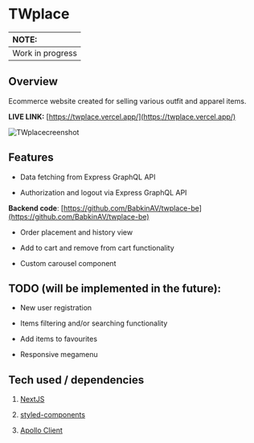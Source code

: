 # TWplace

| NOTE: |
| :--- |
| Work in progress |

## Overview
Ecommerce website created for selling various outfit and apparel items.

**LIVE LINK:** [https://twplace.vercel.app/](https://twplace.vercel.app/)

![TWplacecreenshot](https://github-production-user-asset-6210df.s3.amazonaws.com/47148325/255890297-c68d4f95-e1bb-4cec-9b52-e6f0268ef937.png)

## Features

- Data fetching from Express GraphQL API

- Authorization and logout via Express GraphQL API

**Backend code**: [https://github.com/BabkinAV/twplace-be](https://github.com/BabkinAV/twplace-be)

- Order placement and history view

- Add to cart and remove from cart functionality

- Custom carousel component

## TODO (will be implemented in the future):

- New user registration

- Items filtering and/or searching functionality

- Add items to favourites 

- Responsive megamenu

## Tech used / dependencies

1. [NextJS](https://nextjs.org/)

2. [styled-components](https://styled-components.com/)

3. [Apollo Client](https://www.apollographql.com/apollo-client)